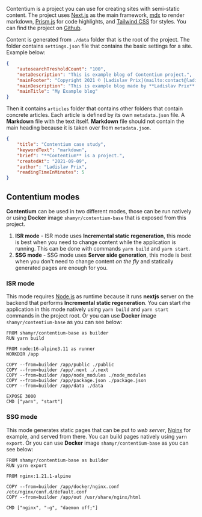 Contentium is a project you can use for creating sites with semi-static content. The project uses [Next.js](https://nextjs.org/) as the main framework, [mdx](https://mdxjs.com/) to render markdown, [Prism.js](https://prismjs.com/) for code highlights, and [Tailwind CSS](https://tailwindcss.com/) for styles. You can find the project on [Github](https://github.com/prixladi/contentium).

Content is generated from `./data` folder that is the root of the project. The folder contains `settings.json` file that contains the basic settings for a site. Example below:

```json
{
    "autosearchTresholdCount": "100",
    "metaDescription": "This is example blog of Contentium project.",
    "mainFooter": "Copyright 2021 © [Ladislav Prix](mailto:contact@ladislavprix.cz)",
    "mainDescription": "This is example blog made by **Ladislav Prix**.",
    "mainTitle": "My Example blog"
}
```

Then it contains `articles` folder that contains other folders that contain concrete articles. Each article is defined by its own `metadata.json` file. A **Markdown** file with the text itself. **Markdown** file should not contain the main heading because it is taken over from `metadata.json`.

```json 
{
    "title": "Contentium case study",
    "keywordText": "markdown",
    "brief": "**Contentium** is a project.",
    "createdAt": "2021-09-09",
    "author": "Ladislav Prix",
    "readingTimeInMinutes": 5
}
```

## Contentium modes

**Contentium** can be used in two different modes, those can be run natively or using **Docker** image `shamyr/contentium-base` that is exposed from this project.

1. **ISR mode** - ISR mode uses **Incremental static regeneration**, this mode is best when you need to change content while the application is running. This can be done with commands `yarn build` and `yarn start`.
2. **SSG mode** - SSG mode uses **Server side generation**, this mode is best when you don't need to change content *on the fly* and statically generated pages are enough for you. 

### ISR mode

This mode requires [Node.js](https://nodejs.org/en/) as runtime because it runs **nextjs** server on the backend that performs **Incremental static regeneration**. You can start rhe application in this mode natively using `yarn build` and `yarn start` commands in the project root. Or you can use **Docker** image `shamyr/contentium-base` as you can see below: 

```docker
FROM shamyr/contentium-base as builder
RUN yarn build

FROM node:16-alpine3.11 as runner
WORKDIR /app

COPY --from=builder /app/public ./public
COPY --from=builder /app/.next ./.next
COPY --from=builder /app/node_modules ./node_modules
COPY --from=builder /app/package.json ./package.json
COPY --from=builder /app/data ./data

EXPOSE 3000
CMD ["yarn", "start"]
```

### SSG mode

This mode generates static pages that can be put to *web server*, [Nginx](https://www.nginx.com/) for example, and served from there. You can build pages natively using `yarn export`. Or you can use **Docker** image `shamyr/contentium-base` as you can see below:

```docker
FROM shamyr/contentium-base as builder
RUN yarn export

FROM nginx:1.21.1-alpine

COPY --from=builder /app/docker/nginx.conf /etc/nginx/conf.d/default.conf
COPY --from=builder /app/out /usr/share/nginx/html

CMD ["nginx", "-g", "daemon off;"]
```